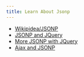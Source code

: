 ```yaml
---
title: Learn About Jsonp
---
```

*   <a href='https://en.wikipedia.org/wiki/JSONP' target='_blank' rel='nofollow'>Wikipidea/JSONP</a>
*   <a href='https://learn.jquery.com/ajax/working-with-jsonp' target='_blank' rel='nofollow'>JSONP and JQuery</a>
*   <a href='http://api.jquery.com/jquery.getjson/#jsonp' target='_blank' rel='nofollow'>More JSONP with JQuery</a>
*   <a href='http://stackoverflow.com/questions/5943630/basic-example-of-using-ajax-with-jsonp' target='_blank' rel='nofollow'>Ajax and JSONP</a>